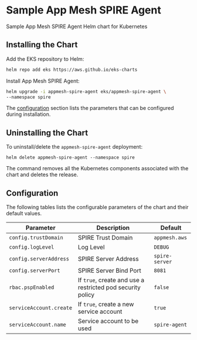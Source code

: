 # Sample App Mesh SPIRE Agent

Sample App Mesh SPIRE Agent Helm chart for Kubernetes

## Installing the Chart

Add the EKS repository to Helm:

```sh
helm repo add eks https://aws.github.io/eks-charts
```

Install App Mesh SPIRE Agent:

```sh
helm upgrade -i appmesh-spire-agent eks/appmesh-spire-agent \
--namespace spire
```

The [configuration](#configuration) section lists the parameters that can be configured during installation.

## Uninstalling the Chart

To uninstall/delete the `appmesh-spire-agent` deployment:

```console
helm delete appmesh-spire-agent --namespace spire
```

The command removes all the Kubernetes components associated with the chart and deletes the release.

## Configuration

The following tables lists the configurable parameters of the chart and their default values.

Parameter | Description | Default
--- | --- | ---
`config.trustDomain` | SPIRE Trust Domain | `appmesh.aws`
`config.logLevel` | Log Level | `DEBUG`
`config.serverAddress` | SPIRE Server Address | `spire-server`
`config.serverPort` | SPIRE Server Bind Port | `8081`
`rbac.pspEnabled` | If `true`, create and use a restricted pod security policy | `false`
`serviceAccount.create` | If `true`, create a new service account | `true`
`serviceAccount.name` | Service account to be used | `spire-agent`